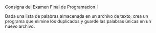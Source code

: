 Consigna del Examen Final de Programacion I

Dada una lista de palabras almacenada en un archivo de texto, crea un programa que elimine los duplicados y guarde las palabras únicas en un nuevo archivo.
